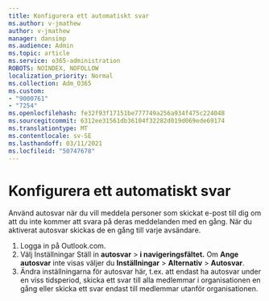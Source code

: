 ```yaml
---
title: Konfigurera ett automatiskt svar
ms.author: v-jmathew
author: v-jmathew
manager: dansimp
ms.audience: Admin
ms.topic: article
ms.service: o365-administration
ROBOTS: NOINDEX, NOFOLLOW
localization_priority: Normal
ms.collection: Adm_O365
ms.custom:
- "9000761"
- "7254"
ms.openlocfilehash: fe32f93f17151be777749a256a934f475c224048
ms.sourcegitcommit: 6312ee31561db36104f32282d019d069ede69174
ms.translationtype: MT
ms.contentlocale: sv-SE
ms.lasthandoff: 03/11/2021
ms.locfileid: "50747678"
---
```

# <a name="set-up-an-automatic-reply"></a>Konfigurera ett automatiskt svar

Använd autosvar när du vill meddela personer som skickat e-post till dig om att du inte kommer att svara på deras meddelanden med en gång. När du aktiverat autosvar skickas de en gång till varje avsändare.

1. Logga in på Outlook.com.
2. Välj Inställningar Ställ in **autosvar**  >  **i navigeringsfältet.** Om **Ange autosvar** inte visas väljer du **Inställningar**  >  **Alternativ**  >  **Autosvar**.
3. Ändra inställningarna för autosvar här, t.ex. att endast ha autosvar under en viss tidsperiod, skicka ett svar till alla medlemmar i organisationen en gång eller skicka ett svar endast till medlemmar utanför organisationen.
